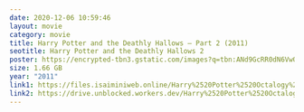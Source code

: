 ```yaml
---
date: 2020-12-06 10:59:46
layout: movie
category: movie
title: Harry Potter and the Deathly Hallows – Part 2 (2011)
seotitle: Harry Potter and the Deathly Hallows 2
poster: https://encrypted-tbn3.gstatic.com/images?q=tbn:ANd9GcRR0dN6VwQAtTmJOPCOjqmcQy5zgS6EhjZq870w1RfryW5DtX9D
size: 1.66 GB
year: "2011"
link1: https://files.isaiminiweb.online/Harry%2520Potter%2520Octalogy%2520(2001%2520to%25202011)/Telegram%2520(%40tadubs)%2520Harry%2520Potter%2520and%2520the%2520Deathly%2520Hallows%2520Part%25202%2520(2011)%5B720p%2520-%2520New%2520BDRip%2520-%2520%5BTamil%2520%2B%2520Telugu%2520%2B%2520Hindi%2520%2B%2520Eng%5D.mkv?rootId=0AN9zhQ1hps-9Uk9PVA
link2: https://drive.unblocked.workers.dev/Harry%2520Potter%2520Octalogy%2520(2001%2520to%25202011)/Telegram%2520(%40tadubs)%2520Harry%2520Potter%2520and%2520the%2520Deathly%2520Hallows%2520Part%25202%2520(2011)%5B720p%2520-%2520New%2520BDRip%2520-%2520%5BTamil%2520%2B%2520Telugu%2520%2B%2520Hindi%2520%2B%2520Eng%5D.mkv?rootId=0AN9zhQ1hps-9Uk9PVA
---
```

